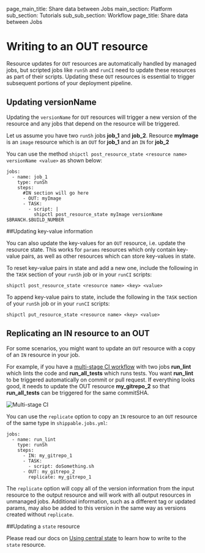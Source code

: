 page_main_title: Share data between Jobs
main_section: Platform
sub_section: Tutorials
sub_sub_section: Workflow
page_title: Share data between Jobs

# Writing to an OUT resource

Resource updates for `OUT` resources are automatically handled by managed jobs, but scripted jobs like `runSh` and `runCI` need to update these resources as part of their  scripts. Updating these `OUT` resources is essential to trigger subsequent portions of your deployment pipeline.


## Updating versionName

Updating the `versionName` for `OUT` resources will trigger a new version of the resource and any jobs that depend on the resource will be triggered.

Let us assume you have two `runSh` jobs **job_1** and **job_2**. Resource **myImage** is an `image` resource which is an `OUT` for **job_1** and an `IN` for **job_2**

You can use the method `shipctl post_resource_state <resource name> versionName <value>` as shown below:

```
jobs:
  - name: job_1
    type: runSh
    steps:
      #IN section will go here
      - OUT: myImage
      - TASK:
        - script: |
          shipctl post_resource_state myImage versionName $BRANCH.$BUILD_NUMBER

```

##Updating key-value information

You can also update the key-values for an `OUT` resource, i.e. update the resource state. This works for `params` resources which only contain key-value pairs, as well as other resources which can store key-values in state.

To reset key-value pairs in state and add a new one, include the following in the `TASK` section of your `runSh` job or in your `runCI` scripts:

```
shipctl post_resource_state <resource name> <key> <value>
```

To append key-value pairs to state, include the following in the `TASK` section of your `runSh` job or in your `runCI` scripts:

```
shipctl put_resource_state <resource name> <key> <value>
```

## Replicating an IN resource to an OUT

For some scenarios, you might want to update an `OUT` resource with a copy of an `IN` resource in your job.

For example, if you have a [multi-stage CI workflow](http://blog.shippable.com/multi-stage-ci) with two jobs **run_lint** which lints the code and **run_all_tests** which runs tests. You want **run_lint** to be triggered automatically on commit or pull request. If everything looks good, it needs to update the OUT resource **my_gitrepo_2** so that **run_all_tests** can be triggered for the same commitSHA.

<img src="/images/platform/tutorial/workflow/multi-stage-ci.png" alt="Multi-stage CI">

You can use the `replicate` option to copy an `IN` resource to an `OUT` resource of the same type in `shippable.jobs.yml`:

```
jobs:
  - name: run_lint
    type: runSh
    steps:
      - IN: my_gitrepo_1
      - TASK:
        - script: doSomething.sh
      - OUT: my_gitrepo_2
        replicate: my_gitrepo_1
```

The `replicate` option will copy all of the version information from the input resource to the output resource and will work with all output resources in unmanaged jobs.  Additional information, such as a different tag or updated params, may also be added to this version in the same way as versions created without `replicate`.

##Updating a `state` resource

Please read our docs on [Using central state](/platform/tutorial/workflow/using-central-state) to learn how to write to the `state` resource.
